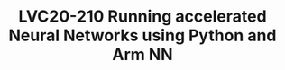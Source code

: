 ---
categories:
- lvc20
description: Arm NN is a neural network inference engine developed by Arm and the
  Linaro Machine Learning initiative connecting popular frameworks such as TensorFlow,
  TF Lite, ONNX, or Caffe with the CPU, GPU or NPU on your device using Arm NN’s backends.
  The new Python interface called PyArmNN makes this even easier by enabling Python
  and all its modules.<br><br>The presentation takes you through the concepts of the
  Arm NN framework, dives deeper both into Python enablement, the usage, and into
  the different backends for acceleration on platforms such as Arm NEON, OpenCL, or
  having to develop a custom one.
image: /assets/images/featured-images/lvc20/LVC20-210.png
session_id: LVC20-210
session_room: '[Track 3] DataCenter'
session_slot:
  end_time: 2020-09-23 11:25
  start_time: 2020-09-23 11:00
session_speakers:
- speaker_bio: Pavel currently develops accelerated ML backends running on GPU/NPUs
    and enables NXP&#39;s eIQ Machine Learning platform. He actively contributes to
    Linaro&#39;s Arm NN framework and as such he was one of the developers contributing
    to the Python enablement in its latest release. His past experiences involve the
    development of safety-critical RTOS/display systems for Honeywell Aerospace or
    image processing applications for photographers.
  speaker_company: NXP Semiconductors
  speaker_image: http://avatars.sched.co/6/47/11406046/avatar.jpg.320x320px.jpg?df2
  speaker_name: Pavel Macenauer
  speaker_position: Sr. Software Engineer
  speaker_role: attendee, speaker
session_track: Machine Learning/AI
tag: session
tags: Machine Learning/AI
title: LVC20-210 Running accelerated Neural Networks using Python and Arm NN
---